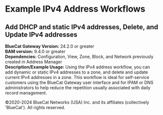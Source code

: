 # **Example IPv4 Address Workflows**
## Add DHCP and static IPv4 addresses, Delete, and Update IPv4 addresses

**BlueCat Gateway Version:** 24.2.0 or greater <br/>
**BAM version:** 9.4.0 or greater <br/>
**Dependencies:** Configuration, View, Zone, Block, and Network previously created in Address Manager <br/>
**Description/Example Usage:** Using the IPv4 address workflow, you can add dynamic or static IPv4 addresses to a zone, and delete and update current IPv4 addresses in a zone. This workflow is ideal for self-service customers using the BlueCat Gateway user interface and for IPAM or DNS administrators to help reduce the repetition usually associated with daily record management.

©2020-2024 BlueCat Networks (USA) Inc. and its affiliates (collectively 'BlueCat'). All rights reserved.

